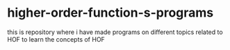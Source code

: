 # higher-order-function-s-programs
this is repository where i have made programs on different topics related to HOF to learn the concepts of HOF
